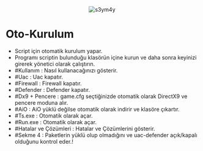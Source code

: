 <div align="center">
  <img src="https://user-images.githubusercontent.com/128307043/226185720-c2854aff-64b8-40d3-9ea8-1e211795ae4f.jpg" alt="s3ym4y">
</div>

# Oto-Kurulum
- Script için otomatik kurulum yapar.
- Programı scriptin bulunduğu klasörün içine kurun ve daha sonra keyinizi girerek yönetici olarak çalıştırın.
- #Kullanım : Nasıl kullanacağınızı gösterir.
- #Uac : Uac kapatır.
- #Firewall : Firewall kapatır.
- #Defender : Defender kapatır.
- #Dx9 + Pencere : game.cfg seçtiğinizde otomatik olarak DirectX9 ve pencere moduna alır.
- #AiO : AiO yüklü değilse otomatik olarak indirir ve klasöre çıkartır.
- #Ts.exe : Otomatik olarak açar.
- #Run.exe : Otomatik olarak açar.
- #Hatalar ve Çözümleri : Hatalar ve Çözümlerini gösterir.
- #Sekme 4 : Paketlerin yüklü olup olmadığını ve uac-defender açık/kapalı olduğunu kontrol eder.!
